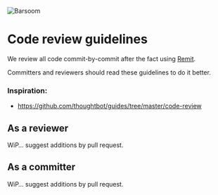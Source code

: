 ![Barsoom](http://barsoom.se/barsoom.png)

# Code review guidelines

We review all code commit-by-commit after the fact using [Remit](https://github.com/henrik/remit/).

Committers and reviewers should read these guidelines to do it better.

### Inspiration:

* https://github.com/thoughtbot/guides/tree/master/code-review


## As a reviewer

WiP… suggest additions by pull request.


## As a committer

WiP… suggest additions by pull request.
